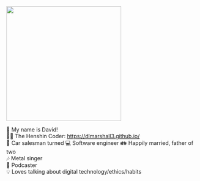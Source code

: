 <img src="https://i.ibb.co/vh8fqy7/henshin-coder-hi-res.jpg" width="300px">

👋 My name is David!\
🦸‍♂️ The Henshin Coder: https://dlmarshall3.github.io/ \
🚙 Car salesman turned 💻 Software engineer
👪 Happily married, father of two\
🎶 Metal singer\
🎤 Podcaster\
💡 Loves talking about digital technology/ethics/habits

<!--
**dlmarshall3/dlmarshall3** is a ✨ _special_ ✨ repository because its `README.md` (this file) appears on your GitHub profile.

Here are some ideas to get you started:

- 🔭 I’m currently working on ...
- 🌱 I’m currently learning ...
- 👯 I’m looking to collaborate on ...
- 🤔 I’m looking for help with ...
- 💬 Ask me about ...
- 📫 How to reach me: ...
- 😄 Pronouns: ...
- ⚡ Fun fact: ...
-->
